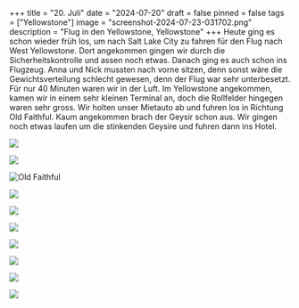 +++
title = "20. Juli"
date = "2024-07-20"
draft = false
pinned = false
tags = ["Yellowstone"]
image = "screenshot-2024-07-23-031702.png"
description = "Flug in den Yellowstone, Yellowstone"
+++
Heute ging es schon wieder früh los, um nach Salt Lake City zu fahren für den Flug nach West Yellowstone. Dort angekommen gingen wir durch die Sicherheitskontrolle und assen noch etwas. Danach ging es auch schon ins Flugzeug. Anna und Nick mussten nach vorne sitzen, denn sonst wäre die Gewichtsverteilung schlecht gewesen, denn der Flug war sehr unterbesetzt. Für nur 40 Minuten waren wir in der Luft. Im Yellowstone angekommen, kamen wir in einem sehr kleinen Terminal an, doch die Rollfelder hingegen waren sehr gross. Wir holten unser Mietauto ab und fuhren los in Richtung Old Faithful. Kaum angekommen brach der Geysir schon aus. Wir gingen noch etwas laufen um die stinkenden Geysire und fuhren dann ins Hotel.

![](screenshot-2024-07-23-031319.png)

![](screenshot-2024-07-23-031618.png)

![Old Faithful](screenshot-2024-07-23-031310.png)



![](screenshot-2024-07-23-031554.png)

![](screenshot-2024-07-23-031420.png)

![](screenshot-2024-07-23-031408.png)

![](screenshot-2024-07-23-031340.png)

![](screenshot-2024-07-23-031444.png)

![](screenshot-2024-07-23-031457.png)

![](screenshot-2024-07-23-031654.png)